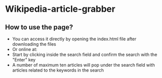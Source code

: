 # Wikipedia-article-grabber

## How to use the page? 
- You can access it directly by opening the index.html file after downloading the files 
- Or online at: 
- Start by clicking inside the search field and confirm the search with the "Enter" key
- A number of maximum ten articles will pop under the search field with articles related to the keywords in the search
